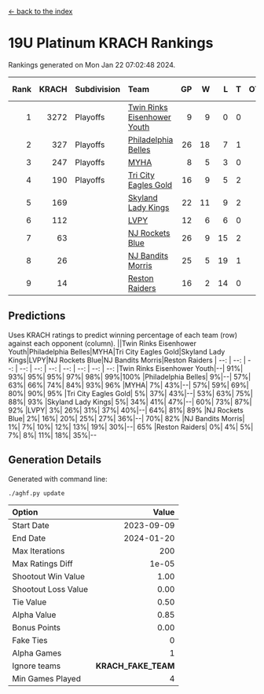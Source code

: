 [<- back to the index](readme.md)
# 19U Platinum KRACH Rankings
Rankings generated on Mon Jan 22 07:02:48 2024.

Rank|KRACH|Subdivision|Team|GP|W|L|T|OTW|OTL|SoS|Exp Wins|Win Diff
---:|---:|:---|:---|---:|---:|---:|---:|---:|---:|---:|---:|---:
1|3272|Playoffs|[Twin Rinks Eisenhower Youth](https://gamesheetstats.com/seasons/3663/teams/140861/schedule)|9|9|0|0|0|0|52|9.8|-0.0
2|327|Playoffs|[Philadelphia Belles](https://gamesheetstats.com/seasons/3663/teams/140864/schedule)|26|18|7|1|0|0|415|19.4|0.0
3|247|Playoffs|[MYHA](https://gamesheetstats.com/seasons/3663/teams/140863/schedule)|8|5|3|0|0|0|179|5.9|0.0
4|190|Playoffs|[Tri City Eagles Gold](https://gamesheetstats.com/seasons/3663/teams/140869/schedule)|16|9|5|2|0|1|137|10.9|0.0
5|169||[Skyland Lady Kings](https://gamesheetstats.com/seasons/3663/teams/140865/schedule)|22|11|9|2|1|0|325|12.9|0.0
6|112||[LVPY](https://gamesheetstats.com/seasons/3663/teams/140860/schedule)|12|6|6|0|0|0|139|6.9|0.0
7|63||[NJ Rockets Blue](https://gamesheetstats.com/seasons/3663/teams/140867/schedule)|26|9|15|2|0|0|596|10.9|0.0
8|26||[NJ Bandits Morris](https://gamesheetstats.com/seasons/3663/teams/140866/schedule)|25|5|19|1|0|0|383|6.4|0.0
9|14||[Reston Raiders](https://gamesheetstats.com/seasons/3663/teams/140868/schedule)|16|2|14|0|0|0|505|2.9|0.0

## Predictions
Uses KRACH ratings to predict winning percentage of each team (row) against each opponent (column).
||Twin Rinks Eisenhower Youth|Philadelphia Belles|MYHA|Tri City Eagles Gold|Skyland Lady Kings|LVPY|NJ Rockets Blue|NJ Bandits Morris|Reston Raiders
| --: | --: | --: | --: | --: | --: | --: | --: | --: | --: 
|Twin Rinks Eisenhower Youth|--| 91%| 93%| 95%| 95%| 97%| 98%| 99%|100%
|Philadelphia Belles|  9%|--| 57%| 63%| 66%| 74%| 84%| 93%| 96%
|MYHA|  7%| 43%|--| 57%| 59%| 69%| 80%| 90%| 95%
|Tri City Eagles Gold|  5%| 37%| 43%|--| 53%| 63%| 75%| 88%| 93%
|Skyland Lady Kings|  5%| 34%| 41%| 47%|--| 60%| 73%| 87%| 92%
|LVPY|  3%| 26%| 31%| 37%| 40%|--| 64%| 81%| 89%
|NJ Rockets Blue|  2%| 16%| 20%| 25%| 27%| 36%|--| 70%| 82%
|NJ Bandits Morris|  1%|  7%| 10%| 12%| 13%| 19%| 30%|--| 65%
|Reston Raiders|  0%|  4%|  5%|  7%|  8%| 11%| 18%| 35%|--

## Generation Details

Generated with command line:
```
./aghf.py update
```

| Option | Value |
| :----- | ----: |
| Start Date | 2023-09-09 |
| End Date | 2024-01-20 |
| Max Iterations | 200 |
| Max Ratings Diff | 1e-05 |
| Shootout Win Value | 1.00 |
| Shootout Loss Value | 0.00 |
| Tie Value | 0.50 |
| Alpha Value | 0.85 |
| Bonus Points | 0.00 |
| Fake Ties | 0 |
| Alpha Games | 1 |
| Ignore teams | __KRACH_FAKE_TEAM__ |
| Min Games Played | 4 |

